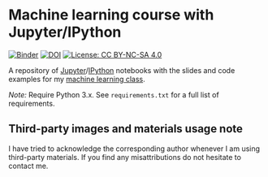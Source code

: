 # Machine learning course with Jupyter/IPython

[![Binder](http://mybinder.org/badge.svg)](http://mybinder.org/repo/lmarti/machine-learning)
[![DOI](https://zenodo.org/badge/DOI/10.5281/zenodo.495739.svg)](https://doi.org/10.5281/zenodo.495739)
[![License: CC BY-NC-SA 4.0](https://img.shields.io/badge/License-CC%20BY--NC--SA%204.0-lightgrey.svg)](http://creativecommons.org/licenses/by-nc-sa/4.0/)

A repository of [Jupyter](https://www.jupyter.org)/[IPython](https://www.ipython.org) notebooks with the slides and code examples for my [machine learning class](http://lmarti.com/ml-2017-1).

*Note:* Require Python 3.x. See `requirements.txt` for a full list of requirements.

## Third-party images and materials usage note

I have tried to acknowledge the corresponding author whenever I am using third-party materials. If you find any misattributions do not hesitate to contact me.

